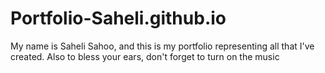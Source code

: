 # Portfolio-Saheli.github.io
My name is Saheli Sahoo, and this is my portfolio representing all that I've created.
Also to bless your ears, don't forget to turn on the music
